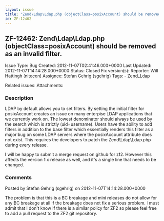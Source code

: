 ```yaml
---
layout: issue
title: "Zend\Ldap\Ldap.php (objectClass=posixAccount) should be removed as an invalid filter."
id: ZF-12462
---
```


ZF-12462: Zend\\Ldap\\Ldap.php (objectClass=posixAccount) should be removed as an invalid filter.
-------------------------------------------------------------------------------------------------

 Issue Type: Bug Created: 2012-11-07T02:41:46.000+0000 Last Updated: 2012-11-07T14:14:28.000+0000 Status: Closed Fix version(s): 
 Reporter:  Will Hattingh (nitecon)  Assignee:  Stefan Gehrig (sgehrig)  Tags: - Zend\_Ldap
 
 Related issues: 
 Attachments: 
### Description

LDAP by default allows you to set filters. By setting the initial filter for posixAccount creates an issue on many enterpise LDAP applications that we currently work on. The lowest denominator should always be used by the search which is strictly (uid=username). Users have the ability to add filters in addition to the base filter which essentially renders this filter as a major bug on some LDAP servers where the posixAccount attribute does not exist. This requires the developers to patch the Zend\\Ldap\\Ldap.php during every release.

I will be happy to submit a merge request on github for zf2. However this affects the version 1.x release as well, and it's a single line that needs to be changed.

 

 

### Comments

Posted by Stefan Gehrig (sgehrig) on 2012-11-07T14:14:28.000+0000

The problem is that this is a BC breakage and mini releases do not allow for any BC breakage at all if the breakage does not fix a serious problem. I must admit that I don't know if there is a similar policy for ZF2 so please feel free to add a pull request to the ZF2 git repository.

 

 